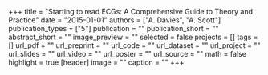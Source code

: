 +++
title = "Starting to read ECGs: A Comprehensive Guide to Theory and Practice"
date = "2015-01-01"
authors = ["A. Davies", "A. Scott"]
publication_types = ["5"]
publication = ""
publication_short = ""
abstract_short = ""
image_preview = ""
selected = false
projects = []
tags = []
url_pdf = ""
url_preprint = ""
url_code = ""
url_dataset = ""
url_project = ""
url_slides = ""
url_video = ""
url_poster = ""
url_source = ""
math = false
highlight = true
[header]
image = ""
caption = ""
+++
